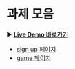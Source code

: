 # 과제 모음

▶ **[Live Demo 바로가기](https://kihoon-kor.github.io/JavaSript--2/)**

- [sign up 페이지](https://kihoon-kor.github.io/JavaSript--2/join.html)
- [game 페이지](https://kihoon-kor.github.io/JavaSript--2/monster.html)
